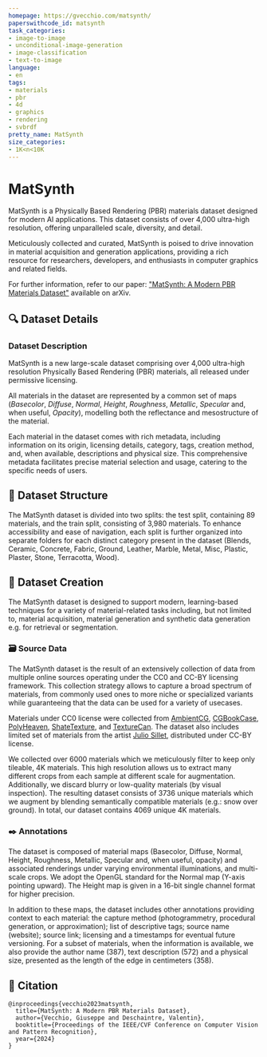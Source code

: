 ```yaml
---
homepage: https://gvecchio.com/matsynth/
paperswithcode_id: matsynth
task_categories:
- image-to-image
- unconditional-image-generation
- image-classification
- text-to-image
language:
- en
tags:
- materials
- pbr
- 4d
- graphics
- rendering
- svbrdf
pretty_name: MatSynth
size_categories:
- 1K<n<10K
---
```


# MatSynth

MatSynth is a Physically Based Rendering (PBR) materials dataset designed for modern AI applications.
This dataset consists of over 4,000 ultra-high resolution, offering unparalleled scale, diversity, and detail. 

Meticulously collected and curated, MatSynth is poised to drive innovation in material acquisition and generation applications, providing a rich resource for researchers, developers, and enthusiasts in computer graphics and related fields.

For further information, refer to our paper: ["MatSynth: A Modern PBR Materials Dataset"](https://arxiv.org/abs/2401.06056) available on arXiv.

## 🔍 Dataset Details

### Dataset Description

MatSynth is a new large-scale dataset comprising over 4,000 ultra-high resolution Physically Based Rendering (PBR) materials, 
all released under permissive licensing.

All materials in the dataset are represented by a common set of maps (*Basecolor*, *Diffuse*, *Normal*, *Height*, *Roughness*, *Metallic*, *Specular* and, when useful, *Opacity*), 
modelling both the reflectance and mesostructure of the material.

Each material in the dataset comes with rich metadata, including information on its origin, licensing details, category, tags, creation method, 
and, when available, descriptions and physical size. 
This comprehensive metadata facilitates precise material selection and usage, catering to the specific needs of users.

## 📂 Dataset Structure
 
The MatSynth dataset is divided into two splits: the test split, containing 89 materials, and the train split, consisting of 3,980 materials. 
To enhance accessibility and ease of navigation, each split is further organized into separate folders for each distinct category present in the dataset (Blends, Ceramic, Concrete, Fabric, Ground, Leather, Marble, Metal, Misc, Plastic, Plaster, Stone, Terracotta, Wood). 

## 🔨 Dataset Creation

The MatSynth dataset is designed to support modern, learning-based techniques for a variety of material-related tasks including, 
but not limited to, material acquisition, material generation and synthetic data generation e.g. for retrieval or segmentation. 

### 🗃️ Source Data

The MatSynth dataset is the result of an extensively collection of data from multiple online sources operating under the CC0 and CC-BY licensing framework. 
This collection strategy allows to capture a broad spectrum of materials, 
from commonly used ones to more niche or specialized variants while guaranteeing that the data can be used for a variety of usecases. 

Materials under CC0 license were collected from [AmbientCG](https://ambientcg.com/), [CGBookCase](https://www.cgbookcase.com/), [PolyHeaven](https://polyhaven.com/), 
[ShateTexture](https://www.sharetextures.com/), and [TextureCan](https://www.texturecan.com/).
The dataset also includes limited set of materials from the artist [Julio Sillet](https://juliosillet.gumroad.com/), distributed under CC-BY license.

We collected over 6000 materials which we meticulously filter to keep only tileable, 4K materials. 
This high resolution allows us to extract many different crops from each sample at different scale for augmentation. 
Additionally, we discard blurry or low-quality materials (by visual inspection). 
The resulting dataset consists of 3736 unique materials which we augment by blending semantically compatible materials (e.g.: snow over ground). 
In total, our dataset contains 4069 unique 4K materials.

### ✒️ Annotations

The dataset is composed of material maps (Basecolor, Diffuse, Normal, Height, Roughness, Metallic, Specular and, when useful, opacity) 
and associated renderings under varying environmental illuminations, and multi-scale crops.
We adopt the OpenGL standard for the Normal map (Y-axis pointing upward). 
The Height map is given in a 16-bit single channel format for higher precision.

In addition to these maps, the dataset includes other annotations providing context to each material: 
the capture method (photogrammetry, procedural generation, or approximation); 
list of descriptive tags; source name (website); source link; 
licensing and a timestamps for eventual future versioning. 
For a subset of materials, when the information is available, we also provide the author name (387), text description (572) and a physical size, 
presented as the length of the edge in centimeters (358). 

## 📜 Citation

```
@inproceedings{vecchio2023matsynth,
  title={MatSynth: A Modern PBR Materials Dataset},
  author={Vecchio, Giuseppe and Deschaintre, Valentin},
  booktitle={Proceedings of the IEEE/CVF Conference on Computer Vision and Pattern Recognition},
  year={2024}
}
```